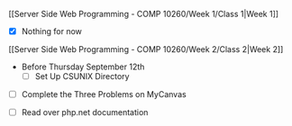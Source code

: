 [[Server Side Web Programming - COMP 10260/Week 1/Class 1|Week 1]]

- [x] Nothing for now

[[Server Side Web Programming - COMP 10260/Week 2/Class 2|Week 2]]

- Before Thursday September 12th
	- [ ] Set Up CSUNIX Directory
- [ ] Complete the Three Problems on MyCanvas
- [ ] Read over php.net documentation

